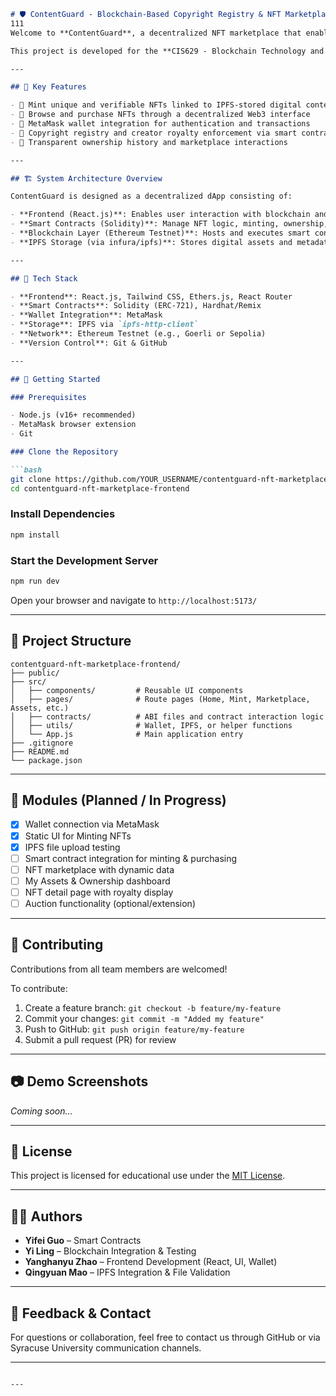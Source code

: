 ```markdown
# 🛡️ ContentGuard - Blockchain-Based Copyright Registry & NFT Marketplace
111
Welcome to **ContentGuard**, a decentralized NFT marketplace that enables creators to mint, buy, sell, and trade digital assets such as artwork, music, and collectibles—while maintaining full control and copyright over their creations.

This project is developed for the **CIS629 - Blockchain Technology and Applications** course at Syracuse University.

---

## 🌟 Key Features

- 🎨 Mint unique and verifiable NFTs linked to IPFS-stored digital content
- 🛒 Browse and purchase NFTs through a decentralized Web3 interface
- 👛 MetaMask wallet integration for authentication and transactions
- 🔐 Copyright registry and creator royalty enforcement via smart contracts
- 🧾 Transparent ownership history and marketplace interactions

---

## 🏗️ System Architecture Overview

ContentGuard is designed as a decentralized dApp consisting of:

- **Frontend (React.js)**: Enables user interaction with blockchain and IPFS
- **Smart Contracts (Solidity)**: Manage NFT logic, minting, ownership, and royalties
- **Blockchain Layer (Ethereum Testnet)**: Hosts and executes smart contracts
- **IPFS Storage (via infura/ipfs)**: Stores digital assets and metadata off-chain

---

## 🧰 Tech Stack

- **Frontend**: React.js, Tailwind CSS, Ethers.js, React Router
- **Smart Contracts**: Solidity (ERC-721), Hardhat/Remix
- **Wallet Integration**: MetaMask
- **Storage**: IPFS via `ipfs-http-client`
- **Network**: Ethereum Testnet (e.g., Goerli or Sepolia)
- **Version Control**: Git & GitHub

---

## 🚀 Getting Started

### Prerequisites

- Node.js (v16+ recommended)
- MetaMask browser extension
- Git

### Clone the Repository

```bash
git clone https://github.com/YOUR_USERNAME/contentguard-nft-marketplace-frontend.git
cd contentguard-nft-marketplace-frontend
```

### Install Dependencies

```bash
npm install
```

### Start the Development Server

```bash
npm run dev
```

Open your browser and navigate to `http://localhost:5173/`

---

## 📁 Project Structure

```
contentguard-nft-marketplace-frontend/
├── public/
├── src/
│   ├── components/         # Reusable UI components
│   ├── pages/              # Route pages (Home, Mint, Marketplace, Assets, etc.)
│   ├── contracts/          # ABI files and contract interaction logic
│   ├── utils/              # Wallet, IPFS, or helper functions
│   └── App.js              # Main application entry
├── .gitignore
├── README.md
└── package.json
```

---

## 🧪 Modules (Planned / In Progress)

- [x] Wallet connection via MetaMask
- [x] Static UI for Minting NFTs
- [x] IPFS file upload testing
- [ ] Smart contract integration for minting & purchasing
- [ ] NFT marketplace with dynamic data
- [ ] My Assets & Ownership dashboard
- [ ] NFT detail page with royalty display
- [ ] Auction functionality (optional/extension)

---

## 🤝 Contributing

Contributions from all team members are welcomed!

To contribute:

1. Create a feature branch: `git checkout -b feature/my-feature`
2. Commit your changes: `git commit -m "Added my feature"`
3. Push to GitHub: `git push origin feature/my-feature`
4. Submit a pull request (PR) for review

---

## 📷 Demo Screenshots

*Coming soon...*

---

## 📄 License

This project is licensed for educational use under the [MIT License](LICENSE).

---

## 👨‍💻 Authors

- **Yifei Guo** – Smart Contracts
- **Yi Ling** – Blockchain Integration & Testing
- **Yanghanyu Zhao** – Frontend Development (React, UI, Wallet)
- **Qingyuan Mao** – IPFS Integration & File Validation

---

## 💬 Feedback & Contact

For questions or collaboration, feel free to contact us through GitHub or via Syracuse University communication channels.

---
```

---


